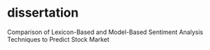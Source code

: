 # dissertation
Comparison of Lexicon-Based and Model-Based Sentiment Analysis Techniques to Predict Stock Market
